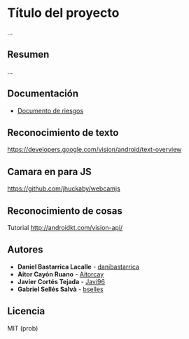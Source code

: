 # Título del proyecto

...

## Resumen

...

## Documentación

- [Documento de riesgos](https://github.com/Javi96/TMI/blob/master/riesgos.md)

## Reconocimiento de texto
https://developers.google.com/vision/android/text-overview

## Camara en para JS
https://github.com/jhuckaby/webcamjs

## Reconocimiento de cosas
Tutorial
http://androidkt.com/vision-api/

## Autores

* **Daniel Bastarrica Lacalle** - [danibastarrica](https://github.com/Dani-Basta)
* **Aitor Cayón Ruano** - [Aitorcay](https://github.com/Aitorcay)
* **Javier Cortés Tejada** - [Javi96](https://github.com/Javi96)
* **Gabriel Sellés Salvà** - [bselles](https://github.com/bselles)

## Licencia

MIT (prob)
